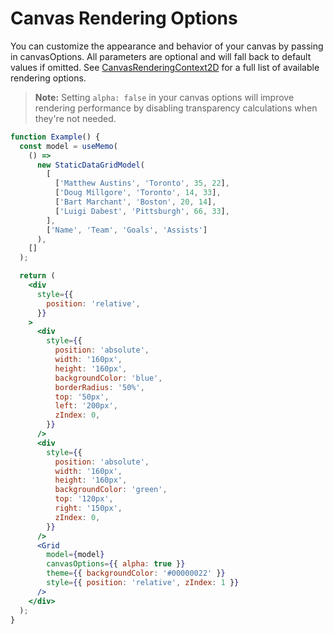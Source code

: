 # Canvas Rendering Options

You can customize the appearance and behavior of your canvas by passing in canvasOptions. All parameters are optional and will fall back to default values if omitted. See [CanvasRenderingContext2D](https://developer.mozilla.org/en-US/docs/Web/API/CanvasRenderingContext2D) for a full list of available rendering options.

> **Note:** Setting `alpha: false` in your canvas options will improve rendering performance by disabling transparency calculations when they're not needed.

```jsx live
function Example() {
  const model = useMemo(
    () =>
      new StaticDataGridModel(
        [
          ['Matthew Austins', 'Toronto', 35, 22],
          ['Doug Millgore', 'Toronto', 14, 33],
          ['Bart Marchant', 'Boston', 20, 14],
          ['Luigi Dabest', 'Pittsburgh', 66, 33],
        ],
        ['Name', 'Team', 'Goals', 'Assists']
      ),
    []
  );

  return (
    <div
      style={{
        position: 'relative',
      }}
    >
      <div
        style={{
          position: 'absolute',
          width: '160px',
          height: '160px',
          backgroundColor: 'blue',
          borderRadius: '50%',
          top: '50px',
          left: '200px',
          zIndex: 0,
        }}
      />
      <div
        style={{
          position: 'absolute',
          width: '160px',
          height: '160px',
          backgroundColor: 'green',
          top: '120px',
          right: '150px',
          zIndex: 0,
        }}
      />
      <Grid
        model={model}
        canvasOptions={{ alpha: true }}
        theme={{ backgroundColor: '#00000022' }}
        style={{ position: 'relative', zIndex: 1 }}
      />
    </div>
  );
}
```
